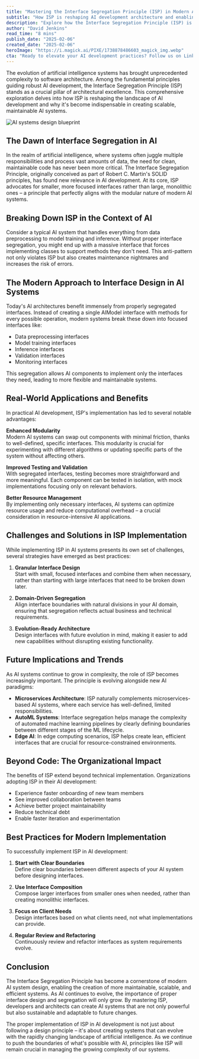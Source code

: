 ```yaml
---
title: "Mastering the Interface Segregation Principle (ISP) in Modern AI Development: A Deep Dive into Architectural Excellence"
subtitle: "How ISP is reshaping AI development architecture and enabling more maintainable systems"
description: "Explore how the Interface Segregation Principle (ISP) is transforming AI development architecture. Learn why ISP has become essential for creating scalable, maintainable AI systems and discover best practices for implementation in modern AI development projects."
author: "David Jenkins"
read_time: "8 mins"
publish_date: "2025-02-06"
created_date: "2025-02-06"
heroImage: "https://i.magick.ai/PIXE/1738878486603_magick_img.webp"
cta: "Ready to elevate your AI development practices? Follow us on LinkedIn at MagickAI to join the conversation about software architecture principles in AI development and stay updated on the latest trends and best practices in the field."
---
```


The evolution of artificial intelligence systems has brought unprecedented complexity to software architecture. Among the fundamental principles guiding robust AI development, the Interface Segregation Principle (ISP) stands as a crucial pillar of architectural excellence. This comprehensive exploration delves into how ISP is reshaping the landscape of AI development and why it's become indispensable in creating scalable, maintainable AI systems.

![AI systems design blueprint](https://i.magick.ai/PIXE/1738878510203_magick_img.webp)

## The Dawn of Interface Segregation in AI

In the realm of artificial intelligence, where systems often juggle multiple responsibilities and process vast amounts of data, the need for clean, maintainable code has never been more critical. The Interface Segregation Principle, originally conceived as part of Robert C. Martin's SOLID principles, has found new relevance in AI development. At its core, ISP advocates for smaller, more focused interfaces rather than large, monolithic ones – a principle that perfectly aligns with the modular nature of modern AI systems.

## Breaking Down ISP in the Context of AI

Consider a typical AI system that handles everything from data preprocessing to model training and inference. Without proper interface segregation, you might end up with a massive interface that forces implementing classes to support methods they don't need. This anti-pattern not only violates ISP but also creates maintenance nightmares and increases the risk of errors.

## The Modern Approach to Interface Design in AI Systems

Today's AI architectures benefit immensely from properly segregated interfaces. Instead of creating a single AIModel interface with methods for every possible operation, modern systems break these down into focused interfaces like:

- Data preprocessing interfaces
- Model training interfaces
- Inference interfaces
- Validation interfaces
- Monitoring interfaces

This segregation allows AI components to implement only the interfaces they need, leading to more flexible and maintainable systems.

## Real-World Applications and Benefits

In practical AI development, ISP's implementation has led to several notable advantages:

**Enhanced Modularity**  
Modern AI systems can swap out components with minimal friction, thanks to well-defined, specific interfaces. This modularity is crucial for experimenting with different algorithms or updating specific parts of the system without affecting others.

**Improved Testing and Validation**  
With segregated interfaces, testing becomes more straightforward and more meaningful. Each component can be tested in isolation, with mock implementations focusing only on relevant behaviors.

**Better Resource Management**  
By implementing only necessary interfaces, AI systems can optimize resource usage and reduce computational overhead – a crucial consideration in resource-intensive AI applications.

## Challenges and Solutions in ISP Implementation

While implementing ISP in AI systems presents its own set of challenges, several strategies have emerged as best practices:

1. **Granular Interface Design**  
   Start with small, focused interfaces and combine them when necessary, rather than starting with large interfaces that need to be broken down later.

2. **Domain-Driven Segregation**  
   Align interface boundaries with natural divisions in your AI domain, ensuring that segregation reflects actual business and technical requirements.

3. **Evolution-Ready Architecture**  
   Design interfaces with future evolution in mind, making it easier to add new capabilities without disrupting existing functionality.

## Future Implications and Trends

As AI systems continue to grow in complexity, the role of ISP becomes increasingly important. The principle is evolving alongside new AI paradigms:

- **Microservices Architecture**: ISP naturally complements microservices-based AI systems, where each service has well-defined, limited responsibilities.
- **AutoML Systems**: Interface segregation helps manage the complexity of automated machine learning pipelines by clearly defining boundaries between different stages of the ML lifecycle.
- **Edge AI**: In edge computing scenarios, ISP helps create lean, efficient interfaces that are crucial for resource-constrained environments.

## Beyond Code: The Organizational Impact

The benefits of ISP extend beyond technical implementation. Organizations adopting ISP in their AI development:

- Experience faster onboarding of new team members
- See improved collaboration between teams
- Achieve better project maintainability
- Reduce technical debt
- Enable faster iteration and experimentation

## Best Practices for Modern Implementation

To successfully implement ISP in AI development:

1. **Start with Clear Boundaries**  
   Define clear boundaries between different aspects of your AI system before designing interfaces.

2. **Use Interface Composition**  
   Compose larger interfaces from smaller ones when needed, rather than creating monolithic interfaces.

3. **Focus on Client Needs**  
   Design interfaces based on what clients need, not what implementations can provide.

4. **Regular Review and Refactoring**  
   Continuously review and refactor interfaces as system requirements evolve.

## Conclusion

The Interface Segregation Principle has become a cornerstone of modern AI system design, enabling the creation of more maintainable, scalable, and efficient systems. As AI continues to evolve, the importance of proper interface design and segregation will only grow. By mastering ISP, developers and architects can create AI systems that are not only powerful but also sustainable and adaptable to future changes.

The proper implementation of ISP in AI development is not just about following a design principle – it's about creating systems that can evolve with the rapidly changing landscape of artificial intelligence. As we continue to push the boundaries of what's possible with AI, principles like ISP will remain crucial in managing the growing complexity of our systems.